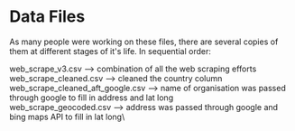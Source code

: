 # Data Files

As many people were working on these files, there are several copies of them at different stages of it's life. In sequential order:

web_scrape_v3.csv --> combination of all the web scraping efforts\
web_scrape_cleaned.csv --> cleaned the country column\
web_scrape_cleaned_aft_google.csv --> name of organisation was passed through google to fill in address and lat long\
web_scrape_geocoded.csv --> address was passed through google and bing maps API to fill in lat long\

